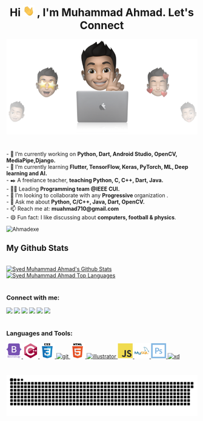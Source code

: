 <h1 align="center">Hi <img src="wavehand.gif" width="30px"> , I'm Muhammad Ahmad. Let's Connect</h1>

<p align="center"><img  src="cover-photo.png"></p>

# 

<!--About myself!-->
<p>
  - 🔭 I’m currently working on <b>Python, Dart, Android Studio, OpenCV, MediaPipe,Django.</b> <br>
- 🌱 I’m currently learning <b>Flutter, TensorFlow, Keras, PyTorch, ML, Deep learning and AI.</b> <br>
- ✒️ A freelance teacher, <b>teaching Python, C, C++, Dart, Java.</b> <br>
- 👨‍💻 Leading <b>Programming team @IEEE CUI.</b> <br>
- 👯 I’m looking to collaborate with any <b> Progressive </b> organization  . <br>
- 💬 Ask me about <b> Python, C/C++, Java, Dart, OpenCV. </b><br>
- 📫 Reach me at: <b> muahmad710@gmail.com </b> <br>
- 😄 Fun fact: I like discussing about <b>computers, football & physics</b>. <br>
</p>

<!--:Profile views Counter!-->
<p align="left"> <img src="https://komarev.com/ghpvc/?username=Ahmadexe&label=Profile%20views&color=0e75b6&style=flat" alt="Ahmadexe" /> </p>

## My Github Stats

  <br/>
    <a href="https://github.com/SubhamRaoniar28/github-readme-stats"><img alt="Syed Muhammad Ahmad's Github Stats" src="https://github-readme-stats.vercel.app/api?username=Ahmadexe&show_icons=true&count_private=true&theme=react&hide_border=true&bg_color=0D1117" /></a>
  <a href="https://github.com/SubhamRaoniar28/github-readme-stats"><img alt="Syed Muhammad Ahmad Top Languages" src="https://github-readme-stats.vercel.app/api/top-langs/?username=Ahmadexe&langs_count=8&count_private=true&layout=compact&theme=react&hide_border=true&bg_color=0D1117" /></a>
  <br/>
  
     
#     

<p align="left">
<h3 align="left">Connect with me:</h3>
<a href = "https://web.facebook.com/ahmedious1/"><img src="https://img.icons8.com/color/48/000000/facebook.png"/></a>
<a href = "https://www.instagram.com/ahmads.exe/"><img src="https://img.icons8.com/fluent/48/000000/instagram-new.png"/></a>
<a href = ""><img src="https://img.icons8.com/fluent/48/000000/linkedin.png"/></a>
<a href = "https://wa.me/+923094887650"><img src="https://img.icons8.com/fluent/48/000000/whatsapp.png"/></a>
<a href = ""><img src="https://img.icons8.com/fluent/48/000000/code.png"/></a>
<a href = "https://twitter.com/Ahmads_exe?t=r54HYKCYZtskQucJ28GHIQ&s=08"><img src="https://img.icons8.com/fluent/48/000000/twitter.png"/></a>

</p>

#
<!--Used Tools and languages !-->
<h3 align="left">Languages and Tools:</h3>
<p align="left"> <a href="https://getbootstrap.com" target="_blank"> <img src="https://raw.githubusercontent.com/devicons/devicon/master/icons/bootstrap/bootstrap-plain-wordmark.svg" alt="bootstrap" width="40" height="40"/> </a> <a href="https://www.w3schools.com/cpp/" target="_blank"> <img src="https://raw.githubusercontent.com/devicons/devicon/master/icons/cplusplus/cplusplus-original.svg" alt="cplusplus" width="40" height="40"/> </a> <a href="https://www.w3schools.com/css/" target="_blank"> <img src="https://raw.githubusercontent.com/devicons/devicon/master/icons/css3/css3-original-wordmark.svg" alt="css3" width="40" height="40"/> </a> <a href="https://git-scm.com/" target="_blank"> <img src="https://www.vectorlogo.zone/logos/git-scm/git-scm-icon.svg" alt="git" width="40" height="40"/> </a> <a href="https://www.w3.org/html/" target="_blank"> <img src="https://raw.githubusercontent.com/devicons/devicon/master/icons/html5/html5-original-wordmark.svg" alt="html5" width="40" height="40"/> </a> <a href="https://www.adobe.com/in/products/illustrator.html" target="_blank"> <img src="https://www.vectorlogo.zone/logos/adobe_illustrator/adobe_illustrator-icon.svg" alt="illustrator" width="40" height="40"/> </a> <a href="https://developer.mozilla.org/en-US/docs/Web/JavaScript" target="_blank"> <img src="https://raw.githubusercontent.com/devicons/devicon/master/icons/javascript/javascript-original.svg" alt="javascript" width="40" height="40"/> </a> <a href="https://www.mysql.com/" target="_blank"> <img src="https://raw.githubusercontent.com/devicons/devicon/master/icons/mysql/mysql-original-wordmark.svg" alt="mysql" width="40" height="40"/> </a> <a href="https://www.photoshop.com/en" target="_blank"> <img src="https://raw.githubusercontent.com/devicons/devicon/master/icons/photoshop/photoshop-line.svg" alt="photoshop" width="40" height="40"/> </a> <a href="https://www.adobe.com/products/xd.html" target="_blank"> <img src="https://cdn.worldvectorlogo.com/logos/adobe-xd.svg" alt="xd" width="40" height="40"/> </a>
</p>


#

![Snake animation](https://github.com/Lucbm99/Lucbm99/blob/output/github-contribution-grid-snake.svg)

<!--Profile Stats !-->
<!-- <p align="center"> <a href="https://github.com/ryo-ma/github-profile-trophy"><img src="https://github-profile-trophy.vercel.app/?username=Ahmadexe" /></a> </p>
<p><img align="left" width="300" height="230" src="https://github-readme-stats.vercel.app/api/top-langs?username=Ahmadexe&show_icons=true&locale=en&layout=compact" /></p>
<p> <img align="center" src="https://github-readme-stats.vercel.app/api?username=Ahmadexe&show_icons=true&locale=en" alt="Ahamdexe" /></p> -->


#

